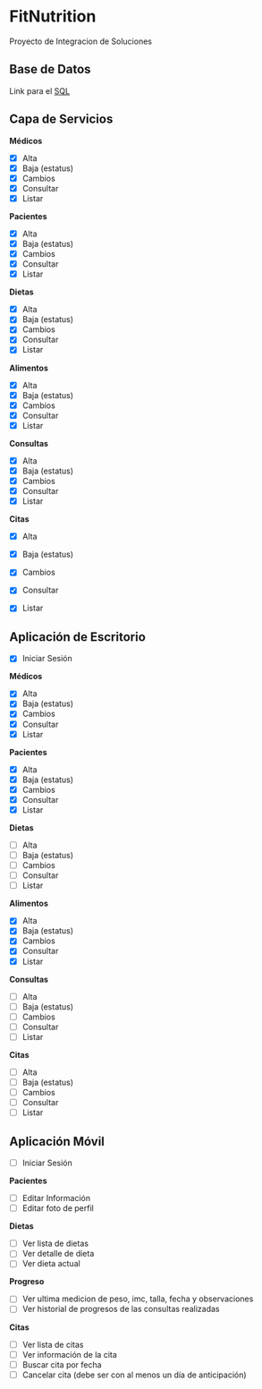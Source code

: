 # FitNutrition
Proyecto de  Integracion de Soluciones

## Base de Datos

Link para el [SQL]()

## Capa de Servicios

**Médicos**

- [x] Alta
- [x] Baja (estatus)
- [x] Cambios
- [x] Consultar
- [x] Listar

**Pacientes**

- [x] Alta
- [x] Baja (estatus)
- [x] Cambios
- [x] Consultar
- [x] Listar

**Dietas**

- [x] Alta
- [x] Baja (estatus)
- [x] Cambios
- [x] Consultar
- [x] Listar

**Alimentos**

- [x] Alta
- [x] Baja (estatus)
- [x] Cambios
- [x] Consultar
- [x] Listar

**Consultas**

- [x] Alta
- [x] Baja (estatus)
- [x] Cambios
- [x] Consultar
- [x] Listar

**Citas**

- [x] Alta
- [x] Baja (estatus)
- [x] Cambios
- [x] Consultar
- [x] Listar



## Aplicación de Escritorio

- [x] Iniciar Sesión

**Médicos**

- [x] Alta
- [x] Baja (estatus)
- [x] Cambios
- [x] Consultar
- [x] Listar

**Pacientes**

- [x] Alta
- [x] Baja (estatus)
- [x] Cambios
- [x] Consultar
- [x] Listar

**Dietas**

- [ ] Alta
- [ ] Baja (estatus)
- [ ] Cambios
- [ ] Consultar
- [ ] Listar

**Alimentos**

- [x] Alta
- [x] Baja (estatus)
- [x] Cambios
- [x] Consultar
- [x] Listar

**Consultas**

- [ ] Alta
- [ ] Baja (estatus)
- [ ] Cambios
- [ ] Consultar
- [ ] Listar

**Citas**

- [ ] Alta
- [ ] Baja (estatus)
- [ ] Cambios
- [ ] Consultar
- [ ] Listar

## Aplicación Móvil

- [ ] Iniciar Sesión

**Pacientes**

- [ ] Editar Información
- [ ] Editar foto de perfil

**Dietas**

- [ ] Ver lista de dietas
- [ ] Ver detalle de dieta
- [ ] Ver dieta actual

**Progreso**

- [ ] Ver ultima medicion de peso, imc, talla, fecha y observaciones
- [ ] Ver historial de progresos de las consultas realizadas

**Citas**

- [ ] Ver lista de citas
- [ ] Ver información de la cita
- [ ] Buscar cita por fecha
- [ ] Cancelar cita (debe ser con al menos un día de anticipación)